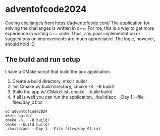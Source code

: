 # adventofcode2024
Coding challanges from https://adventofcode.com/
The application for solving the challenges is written in c++. For me, this is a way to get more experience in writing c++ code. Thus, any poor implementation or suggestions on improvements are much appreciated. The logic, however, should hold :D

## The build and run setup
I have a CMake script that build the aoc application.

1. Create a build directory, mkdir build/
2. Init Cmake w/ build directory, cmake -S . -B build/
3. Build the app w/ CMakeList, cmake --build build/
4. If all is well you can run the application, ./build/aoc --Day 1 --file files/day_01.txt

```console
cd adventofcode2024
mkdir build/
cmake -S . -B build/
cmake --build build/
./build/aoc --Day 1 --File files/day_01.txt
```
